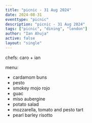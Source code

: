```yaml
---
title: "picnic - 31 Aug 2024"
date: 2024-08-31
eventtype: "picnic"
description: "picnic - 31 Aug 2024"
tags: ["picnic", "dining", "london"]
author: "Ian Ahuja"
active: false
layout: "single"
---
```


chefs: caro + ian

menu:
- cardamom buns
- pesto
- smokey mojo rojo
- guac
- miso aubergine
- potato salad
- mozzarella, tomato and pesto tart
- pearl barley risotto